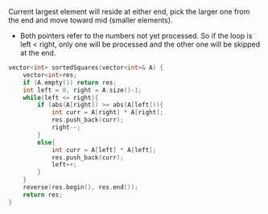 Current largest element will reside at either end, pick the larger one from the end and move toward mid (smaller elements).
- Both pointers refer to the numbers not yet processed. So if the loop is left < right, only one will be processed and the other one will be skipped at the end.

```cpp
vector<int> sortedSquares(vector<int>& A) {
    vector<int>res;
    if (A.empty()) return res;
    int left = 0, right = A.size()-1;
    while(left <= right){
        if (abs(A[right]) >= abs(A[left])){
            int curr = A[right] * A[right];
            res.push_back(curr);
            right--;
        }
        else{
            int curr = A[left] * A[left];
            res.push_back(curr);
            left++;
        }
    }
    reverse(res.begin(), res.end());
    return res;
}
```
